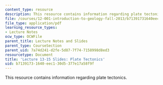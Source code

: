 ```yaml
---
content_type: resource
description: This resource contains information regarding plate tectonics.
file: /courses/12-001-introduction-to-geology-fall-2013/b71391731640eec130d5377e17a58f9f_MIT12_001F13_Lec13-15slides.pdf
file_type: application/pdf
learning_resource_types:
- Lecture Notes
ocw_type: OCWFile
parent_title: Lecture Notes and Slides
parent_type: CourseSection
parent_uid: 7a74d241-d2fe-5d87-7f74-7158998d8ed3
resourcetype: Document
title: 'Lecture 13-15 Slides: Plate Tectonics'
uid: b7139173-1640-eec1-30d5-377e17a58f9f
---
```

This resource contains information regarding plate tectonics.


